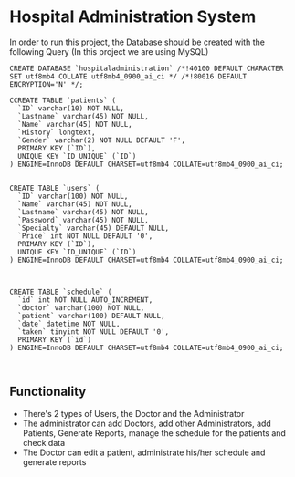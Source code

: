 # Hospital Administration System

In order to run this project, the Database should be created with the following Query (In this project we are using MySQL)

```
CREATE DATABASE `hospitaladministration` /*!40100 DEFAULT CHARACTER SET utf8mb4 COLLATE utf8mb4_0900_ai_ci */ /*!80016 DEFAULT ENCRYPTION='N' */;

CCREATE TABLE `patients` (
  `ID` varchar(10) NOT NULL,
  `Lastname` varchar(45) NOT NULL,
  `Name` varchar(45) NOT NULL,
  `History` longtext,
  `Gender` varchar(2) NOT NULL DEFAULT 'F',
  PRIMARY KEY (`ID`),
  UNIQUE KEY `ID_UNIQUE` (`ID`)
) ENGINE=InnoDB DEFAULT CHARSET=utf8mb4 COLLATE=utf8mb4_0900_ai_ci;


CREATE TABLE `users` (
  `ID` varchar(100) NOT NULL,
  `Name` varchar(45) NOT NULL,
  `Lastname` varchar(45) NOT NULL,
  `Password` varchar(45) NOT NULL,
  `Specialty` varchar(45) DEFAULT NULL,
  `Price` int NOT NULL DEFAULT '0',
  PRIMARY KEY (`ID`),
  UNIQUE KEY `ID_UNIQUE` (`ID`)
) ENGINE=InnoDB DEFAULT CHARSET=utf8mb4 COLLATE=utf8mb4_0900_ai_ci;



CREATE TABLE `schedule` (
  `id` int NOT NULL AUTO_INCREMENT,
  `doctor` varchar(100) NOT NULL,
  `patient` varchar(100) DEFAULT NULL,
  `date` datetime NOT NULL,
  `taken` tinyint NOT NULL DEFAULT '0',
  PRIMARY KEY (`id`)
) ENGINE=InnoDB DEFAULT CHARSET=utf8mb4 COLLATE=utf8mb4_0900_ai_ci;



```

## Functionality

* There's 2 types of Users, the Doctor and the Administrator
* The administrator can add Doctors, add other Administrators, add Patients, Generate Reports, manage the schedule for the patients and check data
* The Doctor can edit a patient, administrate his/her schedule and generate reports
